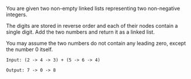 You are given two non-empty linked lists representing two non-negative integers.

The digits are stored in reverse order and each of their nodes contain a single digit. Add the two numbers and return it as a linked list.

You may assume the two numbers do not contain any leading zero, except the number 0 itself.

```
Input: (2 -> 4 -> 3) + (5 -> 6 -> 4) 

Output: 7 -> 0 -> 8
```

#### 



